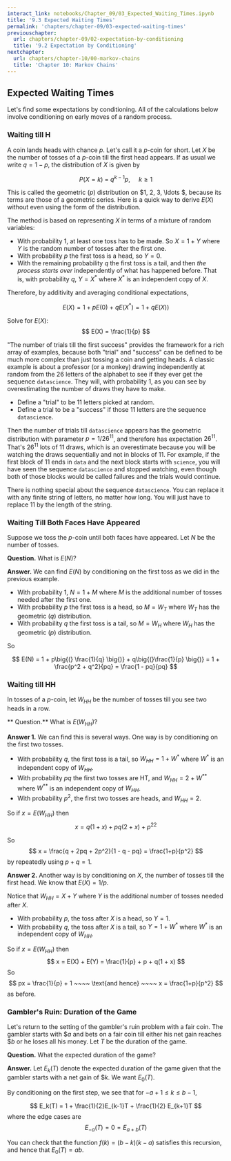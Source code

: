 ```yaml
---
interact_link: notebooks/Chapter_09/03_Expected_Waiting_Times.ipynb
title: '9.3 Expected Waiting Times'
permalink: 'chapters/chapter-09/03-expected-waiting-times'
previouschapter:
  url: chapters/chapter-09/02-expectation-by-conditioning
  title: '9.2 Expectation by Conditioning'
nextchapter:
  url: chapters/chapter-10/00-markov-chains
  title: 'Chapter 10: Markov Chains'
---
```


## Expected Waiting Times

Let's find some expectations by conditioning. All of the calculations below involve conditioning on early moves of a random process.

### Waiting till H
A coin lands heads with chance $p$. Let's call it a $p$-coin for short. Let $X$ be the number of tosses of a $p$-coin till the first head appears. If as usual we write $q = 1-p$, the distribution of $X$ is given by

$$
P(X = k) ~ = ~ q^{k-1}p, ~~~~~ k \ge 1
$$

This is called the geometric $(p)$ distribution on $1, 2, 3, \ldots $, because its terms are those of a geometric series. Here is a quick way to derive $E(X)$ without even using the form of the distribution.

The method is based on representing $X$ in terms of a mixture of random variables:
- With probability 1, at least one toss has to be made. So $X = 1 + Y$ where $Y$ is the random number of tosses after the first one.
- With probability $p$ the first toss is a head, so $Y = 0$.
- With the remaining probability $q$ the first toss is a tail, and then *the process starts over* independently of what has happened before. That is, with probability $q$, $Y = X^*$ where $X^*$ is an independent copy of $X$.

Therefore, by additivity and averaging conditional expectations,

$$
E(X) = 1 + pE(0) ~ + ~ qE(X^*) = 1 + qE(X))
$$

Solve for $E(X)$:
$$
E(X) = \frac{1}{p}
$$

"The number of trials till the first success" provides the framework for a rich array of examples, because both "trial" and "success" can be defined to be much more complex than just tossing a coin and getting heads. A classic example is about a professor (or a monkey) drawing independently at random from the 26 letters of the alphabet to see if they ever get the sequence `datascience`. They will, with probability 1, as you can see by overestimating the number of draws they have to make.
- Define a "trial" to be 11 letters picked at random.
- Define a trial to be a "success" if those 11 letters are the sequence `datascience`.

Then the number of trials till `datascience` appears has the geometric distribution with parameter $p = 1/26^{11}$, and therefore has expectation $26^{11}$. That's $26^{11}$ lots of 11 draws, which is an overestimate because you will be watching the draws sequentially and not in blocks of 11. For example, if the first block of 11 ends in `data` and the next block starts with `science`, you will have seen the sequence `datascience` and stopped watching, even though both of those blocks would be called failures and the trials would continue.

There is nothing special about the sequence `datascience`. You can replace it with any finite string of letters, no matter how long. You will just have to replace 11 by the length of the string.

### Waiting Till Both Faces Have Appeared
Suppose we toss the $p$-coin until both faces have appeared. Let $N$ be the number of tosses. 

**Question.** What is $E(N)$?

**Answer.** We can find $E(N)$ by conditioning on the first toss as we did in the previous example.
- With probability 1, $N = 1 + M$ where $M$ is the additional number of tosses needed after the first one.
- With probability $p$ the first toss is a head, so $M = W_T$ where $W_T$ has the geometric $(q)$ distribution.
- With probability $q$ the first toss is a tail, so $M = W_H$ where $W_H$ has the geometric $(p)$ distribution.

So 

$$
E(N) = 1 + p\big{(} \frac{1}{q} \big{)} + q\big{(}\frac{1}{p} \big{)}
= 1 + \frac{p^2 + q^2}{pq} = \frac{1 - pq}{pq}
$$

### Waiting till HH
In tosses of a $p$-coin, let $W_{HH}$ be the number of tosses till you see two heads in a row. 

** Question.** What is $E(W_{HH})$?

**Answer 1.** We can find this is several ways. One way is by conditioning on the first two tosses.
- With probability $q$, the first toss is a tail, so $W_{HH} = 1 + W^*$ where $W^*$ is an independent copy of $W_{HH}$.
- With probability $pq$ the first two tosses are HT, and $W_{HH} = 2 + W^{**}$
where $W^{**}$ is an independent copy of $W_{HH}$.
- With probability $p^2$, the first two tosses are heads, and $W_{HH} = 2$.

So if $x = E(W_{HH})$ then
$$
x = q(1+x) + pq(2+x) + p^22
$$

So 
$$
x = \frac{q + 2pq + 2p^2}{1 - q - pq} 
= \frac{1+p}{p^2}
$$
by repeatedly using $p + q = 1$.

**Answer 2.** Another way is by conditioning on $X$, the number of tosses till the first head. We know that $E(X) = 1/p$. 

Notice that $W_{HH} = X + Y$ where $Y$ is the additional number of tosses needed after $X$.
- With probability $p$, the toss after $X$ is a head, so $Y = 1$.
- With probability $q$, the toss after $X$ is a tail, so $Y = 1 + W^*$ where $W^*$ is an independent copy of $W_{HH}$.

So if $x = E(W_{HH})$ then
$$
x = E(X) + E(Y) = \frac{1}{p} + p + q(1 + x)
$$
So
$$
px = \frac{1}{p} + 1 ~~~~ \text{and hence} ~~~~ x = \frac{1+p}{p^2}
$$
as before.

### Gambler's Ruin: Duration of the Game
Let's return to the setting of the gambler's ruin problem with a fair coin. The gambler starts with $\$a$ and bets on a fair coin till either his net gain reaches $\$b$ or he loses all his money. Let $T$ be the duration of the game. 

**Question.** What the expected duration of the game?

**Answer.** Let $E_k(T)$ denote the expected duration of the game given that the gambler starts with a net gain of $\$k$. We want $E_0(T)$.

By conditioning on the first step, we see that for $-a+1 \le k \le b-1$,

$$
E_k(T) = 1 + \frac{1}{2}E_{k-1}T + \frac{1}{2} E_{k+1}T
$$
where the edge cases are
$$
E_{-a}(T) = 0 = E_{a+b}(T)
$$

You can check that the function $f(k) = (b-k)(k-a)$ satisfies this recursion, and hence that $E_0(T) = ab$.
